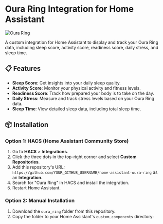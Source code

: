 # Oura Ring Integration for Home Assistant

![Oura Ring](https://play-lh.googleusercontent.com/9Pt4GiNIygQwkcvCb3D_QcN7PprMb15_CLVrSJcj9u0YPU5nGOHIt_ldEQKOKKGW_OE)

A custom integration for Home Assistant to display and track your Oura Ring data, including sleep score, activity score, readiness score, daily stress, and sleep time.

## 📋 Features

- **Sleep Score**: Get insights into your daily sleep quality.
- **Activity Score**: Monitor your physical activity and fitness levels.
- **Readiness Score**: Track how prepared your body is to take on the day.
- **Daily Stress**: Measure and track stress levels based on your Oura Ring data.
- **Sleep Time**: View detailed sleep data, including total sleep time.

## 📦 Installation

### Option 1: HACS (Home Assistant Community Store)

1. Go to **HACS** > **Integrations**.
2. Click the three dots in the top-right corner and select **Custom Repositories**.
3. Add this repository's URL: `https://github.com/YOUR_GITHUB_USERNAME/home-assistant-oura-ring` as an **Integration**.
4. Search for "Oura Ring" in HACS and install the integration.
5. Restart Home Assistant.

### Option 2: Manual Installation

1. Download the `oura_ring` folder from this repository.
2. Copy the folder to your Home Assistant's `custom_components` directory:
